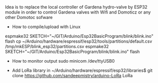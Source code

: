 Idea is to replace the local controller of Gardena hydro-valve by ESP32 module in order to control Gardena valves with Wifi and Domoticz or any other Domotoc sofware

* How to compile/upload with Linux

espmake32 SKETCH="~/GIT/Arduino/Esp32BasicProgram/blink/blink.ino" flash
cp ~/Arduino/hardware/espressif/esp32/tools/partitions/default.csv /tmp/mkESP/blink_esp32/partitions.csv
espmake32 SKETCH="~/GIT/Arduino/Esp32BasicProgram/blink/blink.ino" flash

* How to monitor output
sudo minicom /dev/ttyUSB0


* Add LoRa library 
in ~/Arduino/hardware/espressif/esp32/libraries$
git clone https://github.com/sandeepmistry/arduino-LoRa LoRa

